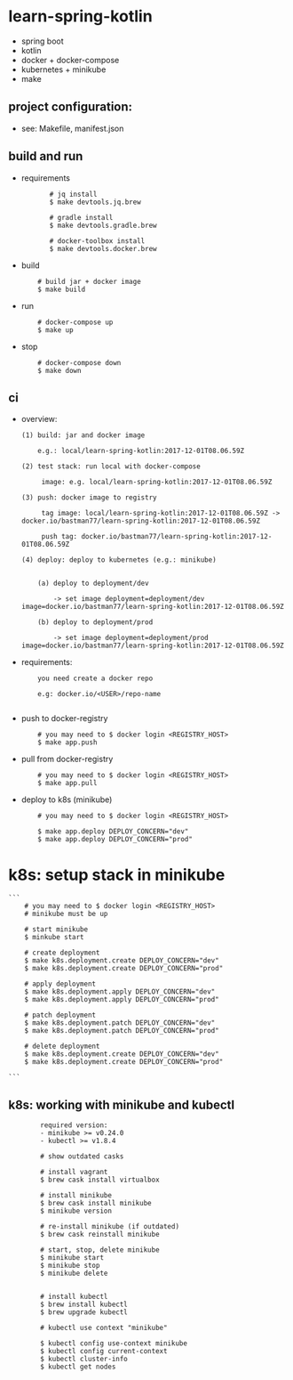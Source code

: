 # learn-spring-kotlin
- spring boot
- kotlin
- docker + docker-compose
- kubernetes + minikube
- make

## project configuration:

- see: Makefile, manifest.json

## build and run 

- requirements
     ```
            # jq install
            $ make devtools.jq.brew
            
            # gradle install
            $ make devtools.gradle.brew
            
            # docker-toolbox install
            $ make devtools.docker.brew
     ```
    
- build
    ```
        # build jar + docker image
        $ make build
    ```
- run     
    ``` 
        # docker-compose up
        $ make up 
    ```
- stop     
    ```
        # docker-compose down
        $ make down         
    ```    

## ci
- overview:
    ```
    (1) build: jar and docker image 
        
        e.g.: local/learn-spring-kotlin:2017-12-01T08.06.59Z
        
    (2) test stack: run local with docker-compose 
         
         image: e.g. local/learn-spring-kotlin:2017-12-01T08.06.59Z
         
    (3) push: docker image to registry
         
         tag image: local/learn-spring-kotlin:2017-12-01T08.06.59Z -> docker.io/bastman77/learn-spring-kotlin:2017-12-01T08.06.59Z
         
         push tag: docker.io/bastman77/learn-spring-kotlin:2017-12-01T08.06.59Z
         
    (4) deploy: deploy to kubernetes (e.g.: minikube)
    
        
        (a) deploy to deployment/dev
            
            -> set image deployment=deployment/dev image=docker.io/bastman77/learn-spring-kotlin:2017-12-01T08.06.59Z
        
        (b) deploy to deployment/prod          
            
            -> set image deployment=deployment/prod image=docker.io/bastman77/learn-spring-kotlin:2017-12-01T08.06.59Z

    ``` 
    

- requirements:
    ```
        you need create a docker repo
    
        e.g: docker.io/<USER>/repo-name
              
    ```    
- push to docker-registry
    ```
        # you may need to $ docker login <REGISTRY_HOST>
        $ make app.push         
    ```
- pull from docker-registry
    ```
        # you may need to $ docker login <REGISTRY_HOST>
        $ make app.pull         
    ```    
- deploy to k8s (minikube)
    ```
        # you may need to $ docker login <REGISTRY_HOST>
        
        $ make app.deploy DEPLOY_CONCERN="dev" 
        $ make app.deploy DEPLOY_CONCERN="prod"                
    ```
   
# k8s: setup stack in minikube
    ```
        # you may need to $ docker login <REGISTRY_HOST>
        # minikube must be up
        
        # start minikube
        $ minkube start
        
        # create deployment
        $ make k8s.deployment.create DEPLOY_CONCERN="dev"
        $ make k8s.deployment.create DEPLOY_CONCERN="prod"    
            
        # apply deployment
        $ make k8s.deployment.apply DEPLOY_CONCERN="dev"
        $ make k8s.deployment.apply DEPLOY_CONCERN="prod"  
        
        # patch deployment
        $ make k8s.deployment.patch DEPLOY_CONCERN="dev"
        $ make k8s.deployment.patch DEPLOY_CONCERN="prod"  
              
        # delete deployment
        $ make k8s.deployment.create DEPLOY_CONCERN="dev"
        $ make k8s.deployment.create DEPLOY_CONCERN="prod"       
                                
    ```
   
## k8s: working with minikube and kubectl
```
        required version: 
        - minikube >= v0.24.0
        - kubectl >= v1.8.4        
``` 


```
        # show outdated casks
        
        # install vagrant
        $ brew cask install virtualbox
        
        # install minikube
        $ brew cask install minikube
        $ minikube version
        
        # re-install minikube (if outdated)
        $ brew cask reinstall minikube
        
        # start, stop, delete minikube
        $ minikube start
        $ minikube stop
        $ minikube delete
        
        
        # install kubectl
        $ brew install kubectl
        $ brew upgrade kubectl
        
        # kubectl use context "minikube"
        
        $ kubectl config use-context minikube
        $ kubectl config current-context
        $ kubectl cluster-info
        $ kubectl get nodes
       
``` 
      
